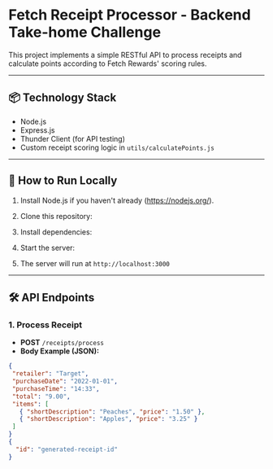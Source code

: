 # Fetch Receipt Processor - Backend Take-home Challenge

This project implements a simple RESTful API to process receipts and calculate points according to Fetch Rewards' scoring rules.

---

## 📦 Technology Stack

- Node.js
- Express.js
- Thunder Client (for API testing)
- Custom receipt scoring logic in `utils/calculatePoints.js`

---

## 🚀 How to Run Locally

1. Install Node.js if you haven't already (https://nodejs.org/).

2. Clone this repository:

3. Install dependencies:

4. Start the server:

5. The server will run at `http://localhost:3000`

---

## 🛠 API Endpoints

### 1. Process Receipt

- **POST** `/receipts/process`
- **Body Example (JSON):**
```json
{
 "retailer": "Target",
 "purchaseDate": "2022-01-01",
 "purchaseTime": "14:33",
 "total": "9.00",
 "items": [
   { "shortDescription": "Peaches", "price": "1.50" },
   { "shortDescription": "Apples", "price": "3.25" }
 ]
}
{
  "id": "generated-receipt-id"
}

